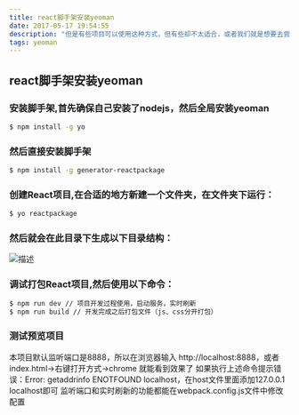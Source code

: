 ```yaml
---
title: react脚手架安装yeoman
date: 2017-05-17 19:54:55
description: "但是有些项目可以使用这种方式，但有些却不太适合，或者我们就是想要去尝试新的框架。比如最近我就尝试着使用了webpack+react+es6的方式开发项目，感觉很不错，然后很多项目都用了这种方式。所以为了不需要每次开发的时候都从头开始新建文件，就想着能不能弄个工具，使用命令能够快速的生成这样一套跑的通的项目模版，正好，有个工具叫yeoman。"
tags: yeoman
---
```


## react脚手架安装yeoman

### 安装脚手架,首先确保自己安装了nodejs，然后全局安装yeoman

``` bash
$ npm install -g yo
```
### 然后直接安装脚手架

``` bash
$ npm install -g generator-reactpackage
```
### 创建React项目,在合适的地方新建一个文件夹，在文件夹下运行：

``` bash
$ yo reactpackage
```
### 然后就会在此目录下生成以下目录结构：

![描述](https://clearself.github.io/fly/markdown/image/react_yo.png "图片描述")

### 调试打包React项目,然后使用以下命令：

``` bash
$ npm run dev // 项目开发过程使用，启动服务，实时刷新
$ npm run build // 开发完成之后打包文件（js、css分开打包）
```


### 测试预览项目

本项目默认监听端口是8888，所以在浏览器输入 http://localhost:8888，或者index.html->右键打开方式->chrome 就能看到效果了 如果执行上述命令提示错误：Error: getaddrinfo ENOTFOUND localhost，在host文件里面添加127.0.0.1 localhost即可 监听端口和实时刷新的功能都能在webpack.config.js文件中修改配置
